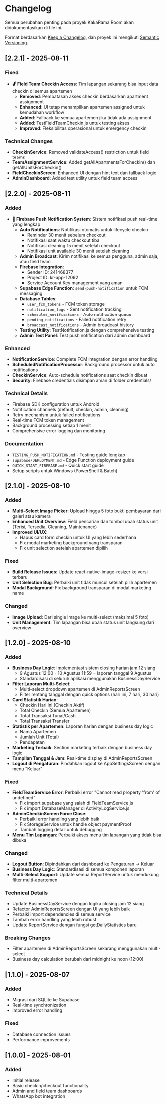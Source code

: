 # Changelog

Semua perubahan penting pada proyek KakaRama Room akan didokumentasikan di file ini.

Format berdasarkan [Keep a Changelog](https://keepachangelog.com/en/1.0.0/),
dan proyek ini mengikuti [Semantic Versioning](https://semver.org/spec/v2.0.0.html).

## [2.2.1] - 2025-08-11

### Fixed
- **🔓 Field Team Checkin Access**: Tim lapangan sekarang bisa input data checkin di semua apartemen
  - **Removed**: Pembatasan akses checkin berdasarkan apartment assignment
  - **Enhanced**: UI tetap menampilkan apartemen assigned untuk kemudahan workflow
  - **Added**: Fallback ke semua apartemen jika tidak ada assignment
  - **Added**: TestFieldTeamCheckin.js untuk testing akses
  - **Improved**: Fleksibilitas operasional untuk emergency checkin

### Technical Changes
- **CheckinService**: Removed validateAccess() restriction untuk field teams
- **TeamAssignmentService**: Added getAllApartmentsForCheckin() dan getAllUnitsForCheckin()
- **FieldCheckinScreen**: Enhanced UI dengan hint text dan fallback logic
- **AdminDashboard**: Added test utility untuk field team access

## [2.2.0] - 2025-08-11

### Added
- **🔔 Firebase Push Notification System**: Sistem notifikasi push real-time yang lengkap
  - **Auto Notifications**: Notifikasi otomatis untuk lifecycle checkin
    - Reminder 30 menit sebelum checkout
    - Notifikasi saat waktu checkout tiba
    - Notifikasi cleaning 15 menit setelah checkout
    - Notifikasi unit available 30 menit setelah cleaning
  - **Admin Broadcast**: Kirim notifikasi ke semua pengguna, admin saja, atau field team
  - **Firebase Integration**:
    - Sender ID: 241468377
    - Project ID: kr-app-12092
    - Service Account Key management yang aman
  - **Supabase Edge Function**: `send-push-notification` untuk FCM messaging
  - **Database Tables**:
    - `user_fcm_tokens` - FCM token storage
    - `notification_logs` - Sent notification tracking
    - `scheduled_notifications` - Auto notification queue
    - `pending_notifications` - Failed notification retry
    - `broadcast_notifications` - Admin broadcast history
  - **Testing Utility**: TestNotification.js dengan comprehensive testing
  - **Admin Test Panel**: Test push notification dari admin dashboard

### Enhanced
- **NotificationService**: Complete FCM integration dengan error handling
- **ScheduledNotificationProcessor**: Background processor untuk auto notifications
- **CheckinService**: Auto-schedule notifications saat checkin dibuat
- **Security**: Firebase credentials disimpan aman di folder credentials/

### Technical Details
- Firebase SDK configuration untuk Android
- Notification channels (default, checkin, admin, cleaning)
- Retry mechanism untuk failed notifications
- Real-time FCM token management
- Background processing setiap 1 menit
- Comprehensive error logging dan monitoring

### Documentation
- `TESTING_PUSH_NOTIFICATION.md` - Testing guide lengkap
- `supabase/DEPLOYMENT.md` - Edge Function deployment guide
- `QUICK_START_FIREBASE.md` - Quick start guide
- Setup scripts untuk Windows (PowerShell & Batch)

## [2.1.0] - 2025-08-10

### Added
- **Multi-Select Image Picker**: Upload hingga 5 foto bukti pembayaran dari galeri atau kamera
- **Enhanced Unit Overview**: Field pencarian dan tombol ubah status unit (Terisi, Tersedia, Cleaning, Maintenance)
- **Improved UI/UX**:
  - Hapus card form checkin untuk UI yang lebih sederhana
  - Fix modal marketing background yang transparan
  - Fix unit selection setelah apartemen dipilih

### Fixed
- **Build Release Issues**: Update react-native-image-resizer ke versi terbaru
- **Unit Selection Bug**: Perbaiki unit tidak muncul setelah pilih apartemen
- **Modal Background**: Fix background transparan di modal marketing name

### Changed
- **Image Upload**: Dari single image ke multi-select (maksimal 5 foto)
- **Unit Management**: Tim lapangan bisa ubah status unit langsung dari overview

## [1.2.0] - 2025-08-10

### Added
- **Business Day Logic**: Implementasi sistem closing harian jam 12 siang
  - 9 Agustus 12:00 - 10 Agustus 11:59 = laporan tanggal 9 Agustus
  - Standardisasi di seluruh aplikasi menggunakan BusinessDayService
- **Filter Laporan Multi-Select**: 
  - Multi-select dropdown apartemen di AdminReportsScreen
  - Filter rentang tanggal dengan quick options (hari ini, 7 hari, 30 hari)
- **Card Statistik Harian**: 
  - Checkin Hari ini (Checkin Aktif)
  - Total Checkin (Semua Apartemen)
  - Total Transaksi Tunai/Cash
  - Total Transaksi Transfer
- **Statistik per Apartemen**: Laporan harian dengan business day logic
  - Nama Apartemen
  - Jumlah Unit (Total)
  - Pendapatan
- **Marketing Terbaik**: Section marketing terbaik dengan business day logic
- **Tampilan Tanggal & Jam**: Real-time display di AdminReportsScreen
- **Logout di Pengaturan**: Pindahkan logout ke AppSettingsScreen dengan menu "Keluar"

### Fixed
- **FieldTeamService Error**: Perbaiki error "Cannot read property 'from' of undefined"
  - Fix import supabase yang salah di FieldTeamService.js
  - Fix import DatabaseManager di ActivityLogService.js
- **AdminCheckinScreen Force Close**: 
  - Perbaiki error handling yang lebih baik
  - Fix StorageService untuk handle object paymentProof
  - Tambah logging detail untuk debugging
- **Menu Tim Lapangan**: Perbaiki akses menu tim lapangan yang tidak bisa dibuka

### Changed
- **Logout Button**: Dipindahkan dari dashboard ke Pengaturan -> Keluar
- **Business Day Logic**: Standardisasi di semua komponen laporan
- **Multi-Select Support**: Update semua ReportService untuk mendukung filter multi-apartemen

### Technical Details
- Update BusinessDayService dengan logika closing jam 12 siang
- Refactor AdminReportsScreen dengan UI yang lebih baik
- Perbaiki import dependencies di semua service
- Tambah error handling yang lebih robust
- Update ReportService dengan fungsi getDailyStatistics baru

### Breaking Changes
- Filter apartemen di AdminReportsScreen sekarang menggunakan multi-select
- Business day calculation berubah dari midnight ke noon (12:00)

## [1.1.0] - 2025-08-07

### Added
- Migrasi dari SQLite ke Supabase
- Real-time synchronization
- Improved error handling

### Fixed
- Database connection issues
- Performance improvements

## [1.0.0] - 2025-08-01

### Added
- Initial release
- Basic checkin/checkout functionality
- Admin and field team dashboards
- WhatsApp bot integration

